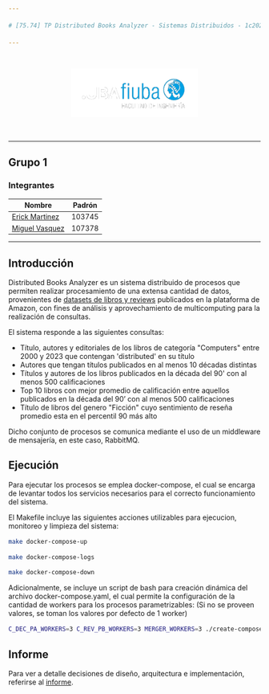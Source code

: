 ```yaml
---

# [75.74] TP Distributed Books Analyzer - Sistemas Distribuidos - 1c2024

---
```


<br>
<p align="center">
  <img src="https://raw.githubusercontent.com/MiguelV5/MiguelV5/main/misc/logofiubatransparent_partialwhite.png" width="50%"/>
</p>
<br>

---

## Grupo 1

### Integrantes

| Nombre                                                              | Padrón |
| ------------------------------------------------------------------- | ------ |
| [Erick Martinez](https://github.com/erick12m)                       | 103745 |
| [Miguel Vasquez](https://github.com/MiguelV5)                       | 107378 |

---

## Introducción

Distributed Books Analyzer es un sistema distribuido de procesos que permiten realizar procesamiento de una extensa cantidad de datos, provenientes de [datasets de libros y reviews](https://www.kaggle.com/datasets/mohamedbakhet/amazon-books-reviews) publicados en la plataforma de Amazon, con fines de análisis y aprovechamiento de multicomputing para la realización de consultas.

El sistema responde a las siguientes consultas:
- Título, autores y editoriales de los libros de categoría "Computers" entre 2000 y 2023 que contengan 'distributed' en su título
- Autores que tengan títulos publicados en al menos 10 décadas distintas
- Títulos y autores de los libros publicados en la década del 90' con al menos 500 calificaciones
- Top 10 libros con mejor promedio de calificación entre aquellos publicados en la década del 90’ con al menos 500 calificaciones
- Título de libros del genero "Ficción" cuyo sentimiento de reseña promedio esta en el percentil 90 más alto

Dicho conjunto de procesos se comunica mediante el uso de un middleware de mensajería, en este caso, RabbitMQ.

## Ejecución

Para ejecutar los procesos se emplea docker-compose, el cual se encarga de levantar todos los servicios necesarios para el correcto funcionamiento del sistema.

El Makefile incluye las siguientes acciones utilizables para ejecucion, monitoreo y limpieza del sistema:

```bash
make docker-compose-up
```

```bash
make docker-compose-logs
```

```bash
make docker-compose-down
```

Adicionalmente, se incluye un script de bash para creación dinámica del archivo docker-compose.yaml, el cual permite la configuración de la cantidad de workers para los procesos parametrizables:
(Si no se proveen valores, se toman los valores por defecto de 1 worker)

```bash
C_DEC_PA_WORKERS=3 C_REV_PB_WORKERS=3 MERGER_WORKERS=3 ./create-compose.sh
```

## Informe

Para ver a detalle decisiones de diseño, arquitectura e implementación, referirse al [informe](https://github.com/erick12m/distributed-books-analyzer/blob/main/informe.pdf).


